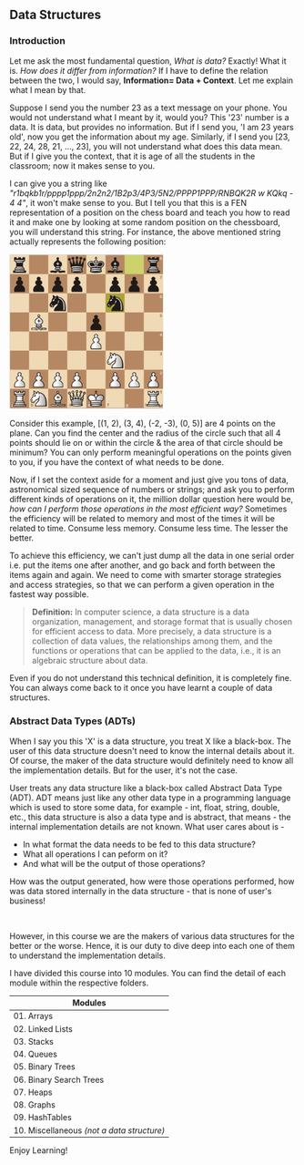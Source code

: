 ## Data Structures

### Introduction

Let me ask the most fundamental question, _What is data?_ Exactly! What it is. _How does it differ from information?_ If I have to define the relation between the two, I would say, **Information= Data + Context**. Let me explain what I mean by that. 

Suppose I send you the number 23 as a text message on your phone. You would not understand what I meant by it, would you? This '23' number is a data. It is data, but provides no information. But if I send you, 'I am 23 years old', now you get the information about my age. Similarly, if I send you [23, 22, 24, 28, 21, ..., 23], you will not understand what does this data mean. But if I give you the context, that it is age of all the students in the classroom; now it makes sense to you. 

I can give you a string like *"r1bqkb1r/pppp1ppp/2n2n2/1B2p3/4P3/5N2/PPPP1PPP/RNBQK2R w KQkq - 4 4"*, it won't make sense to you. But I tell you that this is a FEN representation of a position on the chess board and teach you how to read it and make one by looking at some random position on the chessboard, you will understand this string. For instance, the above mentioned string actually represents the following position: 

<img src="./img/Berlin_Defense.png" width="270">

<br/>

Consider this example, [(1, 2), (3, 4), (-2, -3), (0, 5)] are 4 points on the plane. Can you find the center and the radius of the circle such that all 4 points should lie on or within the circle & the area of that circle should be minimum? You can only perform meaningful operations on the points given to you, if you have the context of what needs to be done. 

Now, if I set the context aside for a moment and just give you tons of data, astronomical sized sequence of numbers or strings; and ask you to perform different kinds of operations on it, the million dollar question here would be, *how can I perform those operations in the most efficient way?* Sometimes the efficiency will be related to memory and most of the times it will be related to time. Consume less memory. Consume less time. The lesser the better. 

To achieve this efficiency, we can't just dump all the data in one serial order i.e. put the items one after another, and go back and forth between the items again and again. We need to come with smarter storage strategies and access strategies, so that we can perform a given operation in the fastest way possible. 

> **Definition:** In computer science, a data structure is a data organization, management, and storage format that is usually chosen for efficient access to data. More precisely, a data structure is a collection of data values, the relationships among them, and the functions or operations that can be applied to the data, i.e., it is an algebraic structure about data. 

Even if you do not understand this technical definition, it is completely fine. You can always come back to it once you have learnt a couple of data structures. 

### Abstract Data Types (ADTs)

When I say you this 'X' is a data structure, you treat X like a black-box. The user of this data structure doesn't need to know the internal details about it. Of course, the maker of the data structure would definitely need to know all the implementation details. But for the user, it's not the case. 

User treats any data structure like a black-box called Abstract Data Type (ADT). ADT means just like any other data type in a programming language which is used to store some data, for example - int, float, string, double, etc., this data structure is also a data type and is abstract, that means - the internal implementation details are not known. What user cares about is - 

* In what format the data needs to be fed to this data structure?
* What all operations I can peform on it?
* And what will be the output of those operations?

How was the output generated, how were those operations performed, how was data stored internally in the data structure - that is none of user's business!

<br/>

However, in this course we are the makers of various data structures for the better or the worse. Hence, it is our duty to dive deep into each one of them to understand the implementation details. 

I have divided this course into 10 modules. You can find the detail of each module within the respective folders. 

| Modules | 
|-------- |
| 01. Arrays |
| 02. Linked Lists |
| 03. Stacks |
| 04. Queues |
| 05. Binary Trees |
| 06. Binary Search Trees |
| 07. Heaps |
| 08. Graphs |
| 09. HashTables |
| 10. Miscellaneous *(not a data structure)*|

Enjoy Learning!

